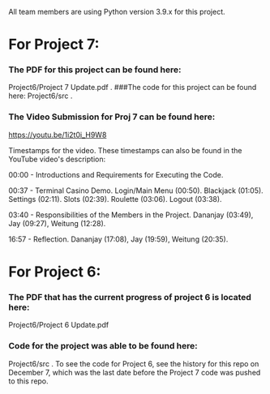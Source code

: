 All team members are using Python version 3.9.x for this project.

# For Project 7:
### The PDF for this project can be found here: 
Project6/Project 7 Update.pdf .
###The code for this project can be found here: 
Project6/src .

### The Video Submission for Proj 7 can be found here: 
https://youtu.be/1i2t0i_H9W8

Timestamps for the video. These timestamps can also be found in the YouTube video's description:

00:00 - Introductions and Requirements for Executing the Code.

00:37 - Terminal Casino Demo.
    Login/Main Menu (00:50).
    Blackjack (01:05).
    Settings (02:11).
    Slots (02:39).
    Roulette (03:06). 
    Logout (03:38).

03:40 - Responsibilities of the Members in the Project.
     Dananjay (03:49), Jay (09:27), Weitung (12:28).

16:57 - Reflection.
     Dananjay (17:08), Jay (19:59), Weitung (20:35).


# For Project 6:
### The PDF that has the current progress of project 6 is located here: 
Project6/Project 6 Update.pdf

### Code for the project was able to be found here: 
Project6/src .  To see the code for Project 6, see the history for this repo on December 7, which was the last date before the Project 7 code was pushed to this repo.
